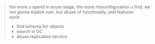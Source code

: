> the more u spend in enum stage, the more misconfiguration u find,
> we not gonna exploit vuln, but abuse of functionally, and features  
> such:
> -  find schema for objects
> - search in GC 
> - abuse replication service



